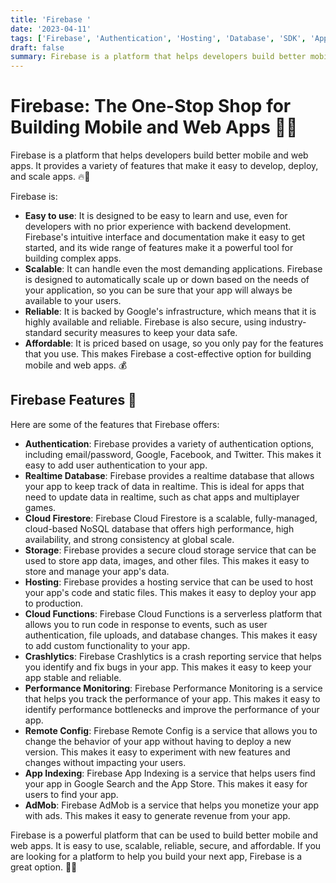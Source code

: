 ```yaml
---
title: 'Firebase '
date: '2023-04-11'
tags: ['Firebase', 'Authentication', 'Hosting', 'Database', 'SDK', 'App Services']
draft: false
summary: Firebase is a platform that helps developers build better mobile and web apps. It provides a variety of features that make it easy to develop, deploy, and scale apps. 🔥🎉
---
```


# Firebase: The One-Stop Shop for Building Mobile and Web Apps 🚀💯

Firebase is a platform that helps developers build better mobile and web apps. It provides a variety of features that make it easy to develop, deploy, and scale apps. 🔥🎉

Firebase is:

- **Easy to use**: It is designed to be easy to learn and use, even for developers with no prior experience with backend development. Firebase's intuitive interface and documentation make it easy to get started, and its wide range of features make it a powerful tool for building complex apps.
- **Scalable**: It can handle even the most demanding applications. Firebase is designed to automatically scale up or down based on the needs of your application, so you can be sure that your app will always be available to your users.
- **Reliable**: It is backed by Google's infrastructure, which means that it is highly available and reliable. Firebase is also secure, using industry-standard security measures to keep your data safe.
- **Affordable**: It is priced based on usage, so you only pay for the features that you use. This makes Firebase a cost-effective option for building mobile and web apps. 💰

## Firebase Features 🚀

Here are some of the features that Firebase offers:

- **Authentication**: Firebase provides a variety of authentication options, including email/password, Google, Facebook, and Twitter. This makes it easy to add user authentication to your app.
- **Realtime Database**: Firebase provides a realtime database that allows your app to keep track of data in realtime. This is ideal for apps that need to update data in realtime, such as chat apps and multiplayer games.
- **Cloud Firestore**: Firebase Cloud Firestore is a scalable, fully-managed, cloud-based NoSQL database that offers high performance, high availability, and strong consistency at global scale.
- **Storage**: Firebase provides a secure cloud storage service that can be used to store app data, images, and other files. This makes it easy to store and manage your app's data.
- **Hosting**: Firebase provides a hosting service that can be used to host your app's code and static files. This makes it easy to deploy your app to production.
- **Cloud Functions**: Firebase Cloud Functions is a serverless platform that allows you to run code in response to events, such as user authentication, file uploads, and database changes. This makes it easy to add custom functionality to your app.
- **Crashlytics**: Firebase Crashlytics is a crash reporting service that helps you identify and fix bugs in your app. This makes it easy to keep your app stable and reliable.
- **Performance Monitoring**: Firebase Performance Monitoring is a service that helps you track the performance of your app. This makes it easy to identify performance bottlenecks and improve the performance of your app.
- **Remote Config**: Firebase Remote Config is a service that allows you to change the behavior of your app without having to deploy a new version. This makes it easy to experiment with new features and changes without impacting your users.
- **App Indexing**: Firebase App Indexing is a service that helps users find your app in Google Search and the App Store. This makes it easy for users to find your app.
- **AdMob**: Firebase AdMob is a service that helps you monetize your app with ads. This makes it easy to generate revenue from your app.

Firebase is a powerful platform that can be used to build better mobile and web apps. It is easy to use, scalable, reliable, secure, and affordable. If you are looking for a platform to help you build your next app, Firebase is a great option. 🚀🔥
